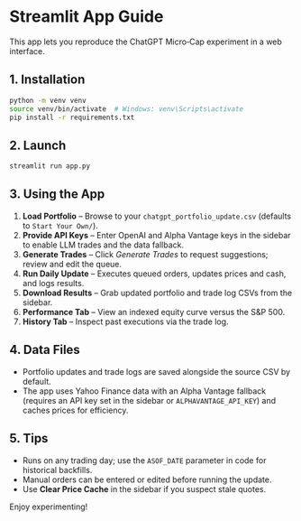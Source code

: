 # Streamlit App Guide

This app lets you reproduce the ChatGPT Micro‑Cap experiment in a web interface.

## 1. Installation
```bash
python -m venv venv
source venv/bin/activate  # Windows: venv\Scripts\activate
pip install -r requirements.txt
```

## 2. Launch
```bash
streamlit run app.py
```

## 3. Using the App
1. **Load Portfolio** – Browse to your `chatgpt_portfolio_update.csv` (defaults to `Start Your Own/`).
2. **Provide API Keys** – Enter OpenAI and Alpha Vantage keys in the sidebar to enable LLM trades and the data fallback.
3. **Generate Trades** – Click *Generate Trades* to request suggestions; review and edit the queue.
4. **Run Daily Update** – Executes queued orders, updates prices and cash, and logs results.
5. **Download Results** – Grab updated portfolio and trade log CSVs from the sidebar.
6. **Performance Tab** – View an indexed equity curve versus the S&P 500.
7. **History Tab** – Inspect past executions via the trade log.

## 4. Data Files
- Portfolio updates and trade logs are saved alongside the source CSV by default.
- The app uses Yahoo Finance data with an Alpha Vantage fallback (requires an API key set in the sidebar or `ALPHAVANTAGE_API_KEY`) and caches prices for efficiency.

## 5. Tips
- Runs on any trading day; use the `ASOF_DATE` parameter in code for historical backfills.
- Manual orders can be entered or edited before running the update.
- Use **Clear Price Cache** in the sidebar if you suspect stale quotes.

Enjoy experimenting!
